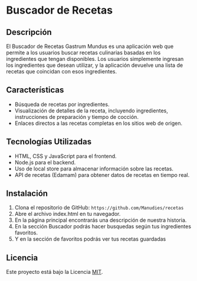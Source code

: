 # Buscador de Recetas

## Descripción
El Buscador de Recetas Gastrum Mundus es una aplicación web que permite a los usuarios buscar recetas culinarias basadas en los ingredientes que tengan disponibles. Los usuarios simplemente ingresan los ingredientes que desean utilizar, y la aplicación devuelve una lista de recetas que coincidan con esos ingredientes.

## Características
- Búsqueda de recetas por ingredientes.
- Visualización de detalles de la receta, incluyendo ingredientes, instrucciones de preparación y tiempo de cocción.
- Enlaces directos a las recetas completas en los sitios web de origen.

## Tecnologías Utilizadas
- HTML, CSS y JavaScript para el frontend.
- Node.js para el backend.
- Uso de local store para almacenar información sobre las recetas.
- API de recetas (Edamam) para obtener datos de recetas en tiempo real.

## Instalación
1. Clona el repositorio de GitHub: `https://github.com/Manudies/recetas`
2. Abre el archivo index.html en tu navegador.
3. En la página principal encontrarás una descripción de nuestra historia.
4. En la sección Buscador podrás hacer busquedas según tus ingredientes favoritos. 
4. Y en la sección de favoritos podrás ver tus recetas guardadas


## Licencia
Este proyecto está bajo la Licencia [MIT](https://opensource.org/licenses/MIT).
